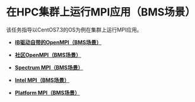 # 在HPC集群上运行MPI应用（BMS场景）<a name="ZH-CN_TOPIC_0075662282"></a>

该任务指导以CentOS7.3的OS为例在集群上运行MPI应用。

-   **[IB驱动自带的OpenMPI（BMS场景）](IB驱动自带的OpenMPI（BMS场景）.md)**  

-   **[社区OpenMPI（BMS场景）](社区OpenMPI（BMS场景）.md)**  

-   **[Spectrum MPI（BMS场景）](Spectrum-MPI（BMS场景）.md)**  

-   **[Intel MPI（BMS场景）](Intel-MPI（BMS场景）.md)**  

-   **[Platform MPI（BMS场景）](Platform-MPI（BMS场景）.md)**  


